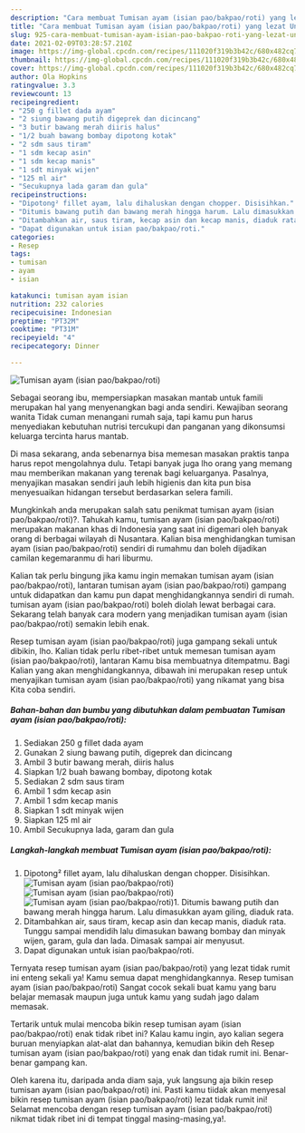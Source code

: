 ```yaml
---
description: "Cara membuat Tumisan ayam (isian pao/bakpao/roti) yang lezat Untuk Jualan"
title: "Cara membuat Tumisan ayam (isian pao/bakpao/roti) yang lezat Untuk Jualan"
slug: 925-cara-membuat-tumisan-ayam-isian-pao-bakpao-roti-yang-lezat-untuk-jualan
date: 2021-02-09T03:28:57.210Z
image: https://img-global.cpcdn.com/recipes/111020f319b3b42c/680x482cq70/tumisan-ayam-isian-paobakpaoroti-foto-resep-utama.jpg
thumbnail: https://img-global.cpcdn.com/recipes/111020f319b3b42c/680x482cq70/tumisan-ayam-isian-paobakpaoroti-foto-resep-utama.jpg
cover: https://img-global.cpcdn.com/recipes/111020f319b3b42c/680x482cq70/tumisan-ayam-isian-paobakpaoroti-foto-resep-utama.jpg
author: Ola Hopkins
ratingvalue: 3.3
reviewcount: 13
recipeingredient:
- "250 g fillet dada ayam"
- "2 siung bawang putih digeprek dan dicincang"
- "3 butir bawang merah diiris halus"
- "1/2 buah bawang bombay dipotong kotak"
- "2 sdm saus tiram"
- "1 sdm kecap asin"
- "1 sdm kecap manis"
- "1 sdt minyak wijen"
- "125 ml air"
- "Secukupnya lada garam dan gula"
recipeinstructions:
- "Dipotong² fillet ayam, lalu dihaluskan dengan chopper. Disisihkan."
- "Ditumis bawang putih dan bawang merah hingga harum. Lalu dimasukkan ayam giling, diaduk rata."
- "Ditambahkan air, saus tiram, kecap asin dan kecap manis, diaduk rata. Tunggu sampai mendidih lalu dimasukan bawang bombay dan minyak wijen, garam, gula dan lada. Dimasak sampai air menyusut."
- "Dapat digunakan untuk isian pao/bakpao/roti."
categories:
- Resep
tags:
- tumisan
- ayam
- isian

katakunci: tumisan ayam isian 
nutrition: 232 calories
recipecuisine: Indonesian
preptime: "PT32M"
cooktime: "PT31M"
recipeyield: "4"
recipecategory: Dinner

---
```



![Tumisan ayam (isian pao/bakpao/roti)](https://img-global.cpcdn.com/recipes/111020f319b3b42c/680x482cq70/tumisan-ayam-isian-paobakpaoroti-foto-resep-utama.jpg)

Sebagai seorang ibu, mempersiapkan masakan mantab untuk famili merupakan hal yang menyenangkan bagi anda sendiri. Kewajiban seorang  wanita Tidak cuman menangani rumah saja, tapi kamu pun harus menyediakan kebutuhan nutrisi tercukupi dan panganan yang dikonsumsi keluarga tercinta harus mantab.

Di masa  sekarang, anda sebenarnya bisa memesan masakan praktis tanpa harus repot mengolahnya dulu. Tetapi banyak juga lho orang yang memang mau memberikan makanan yang terenak bagi keluarganya. Pasalnya, menyajikan masakan sendiri jauh lebih higienis dan kita pun bisa menyesuaikan hidangan tersebut berdasarkan selera famili. 



Mungkinkah anda merupakan salah satu penikmat tumisan ayam (isian pao/bakpao/roti)?. Tahukah kamu, tumisan ayam (isian pao/bakpao/roti) merupakan makanan khas di Indonesia yang saat ini digemari oleh banyak orang di berbagai wilayah di Nusantara. Kalian bisa menghidangkan tumisan ayam (isian pao/bakpao/roti) sendiri di rumahmu dan boleh dijadikan camilan kegemaranmu di hari liburmu.

Kalian tak perlu bingung jika kamu ingin memakan tumisan ayam (isian pao/bakpao/roti), lantaran tumisan ayam (isian pao/bakpao/roti) gampang untuk didapatkan dan kamu pun dapat menghidangkannya sendiri di rumah. tumisan ayam (isian pao/bakpao/roti) boleh diolah lewat berbagai cara. Sekarang telah banyak cara modern yang menjadikan tumisan ayam (isian pao/bakpao/roti) semakin lebih enak.

Resep tumisan ayam (isian pao/bakpao/roti) juga gampang sekali untuk dibikin, lho. Kalian tidak perlu ribet-ribet untuk memesan tumisan ayam (isian pao/bakpao/roti), lantaran Kamu bisa membuatnya ditempatmu. Bagi Kalian yang akan menghidangkannya, dibawah ini merupakan resep untuk menyajikan tumisan ayam (isian pao/bakpao/roti) yang nikamat yang bisa Kita coba sendiri.

<!--inarticleads1-->

##### Bahan-bahan dan bumbu yang dibutuhkan dalam pembuatan Tumisan ayam (isian pao/bakpao/roti):

1. Sediakan 250 g fillet dada ayam
1. Gunakan 2 siung bawang putih, digeprek dan dicincang
1. Ambil 3 butir bawang merah, diiris halus
1. Siapkan 1/2 buah bawang bombay, dipotong kotak
1. Sediakan 2 sdm saus tiram
1. Ambil 1 sdm kecap asin
1. Ambil 1 sdm kecap manis
1. Siapkan 1 sdt minyak wijen
1. Siapkan 125 ml air
1. Ambil Secukupnya lada, garam dan gula




<!--inarticleads2-->

##### Langkah-langkah membuat Tumisan ayam (isian pao/bakpao/roti):

1. Dipotong² fillet ayam, lalu dihaluskan dengan chopper. Disisihkan.
<img src="https://img-global.cpcdn.com/steps/9c9ceb0f71191259/160x128cq70/tumisan-ayam-isian-paobakpaoroti-langkah-memasak-1-foto.jpg" alt="Tumisan ayam (isian pao/bakpao/roti)"><img src="https://img-global.cpcdn.com/steps/0d85d66589afd287/160x128cq70/tumisan-ayam-isian-paobakpaoroti-langkah-memasak-1-foto.jpg" alt="Tumisan ayam (isian pao/bakpao/roti)"><img src="https://img-global.cpcdn.com/steps/0be8048c8c2850c6/160x128cq70/tumisan-ayam-isian-paobakpaoroti-langkah-memasak-1-foto.jpg" alt="Tumisan ayam (isian pao/bakpao/roti)">1. Ditumis bawang putih dan bawang merah hingga harum. Lalu dimasukkan ayam giling, diaduk rata.
1. Ditambahkan air, saus tiram, kecap asin dan kecap manis, diaduk rata. Tunggu sampai mendidih lalu dimasukan bawang bombay dan minyak wijen, garam, gula dan lada. Dimasak sampai air menyusut.
1. Dapat digunakan untuk isian pao/bakpao/roti.




Ternyata resep tumisan ayam (isian pao/bakpao/roti) yang lezat tidak rumit ini enteng sekali ya! Kamu semua dapat menghidangkannya. Resep tumisan ayam (isian pao/bakpao/roti) Sangat cocok sekali buat kamu yang baru belajar memasak maupun juga untuk kamu yang sudah jago dalam memasak.

Tertarik untuk mulai mencoba bikin resep tumisan ayam (isian pao/bakpao/roti) enak tidak ribet ini? Kalau kamu ingin, ayo kalian segera buruan menyiapkan alat-alat dan bahannya, kemudian bikin deh Resep tumisan ayam (isian pao/bakpao/roti) yang enak dan tidak rumit ini. Benar-benar gampang kan. 

Oleh karena itu, daripada anda diam saja, yuk langsung aja bikin resep tumisan ayam (isian pao/bakpao/roti) ini. Pasti kamu tiidak akan menyesal bikin resep tumisan ayam (isian pao/bakpao/roti) lezat tidak rumit ini! Selamat mencoba dengan resep tumisan ayam (isian pao/bakpao/roti) nikmat tidak ribet ini di tempat tinggal masing-masing,ya!.

